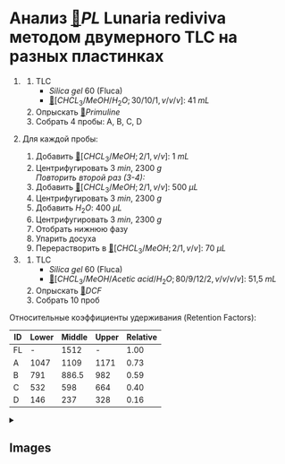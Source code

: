 # Анализ [🔗][pl]$PL$ **Lunaria rediviva** методом двумерного TLC на разных пластинках

1. 
   1. TLC
      * $Silica\ gel\ 60$ (Fluca)
      * [🔗][chcl_3meohh_2o]$[CHCL_3/MeOH/H_2O; 30/10/1, v/v/v]$: 41 $mL$
   2. Опрыскать [🔗][primuline]$Primuline$
   3. Собрать 4 пробы: A, B, C, D

2. Для каждой пробы:
   1. Добавить [🔗][chcl_3meoh]$[CHCL_3/MeOH; 2/1, v/v]$: 1 $mL$
   2. Центрифугировать 3 $min$, 2300 $g$  
      *Повторить второй раз (3-4):*
   3. Добавить [🔗][chcl_3meoh]$[CHCL_3/MeOH; 2/1, v/v]$: 500 ${\mu}L$
   4. Центрифугировать 3 $min$, 2300 $g$
   5. Добавить $H_2O$: 400 ${\mu}L$
   6. Центрифугировать 3 $min$, 2300 $g$
   7. Отобрать нижнюю фазу
   8. Упарить досуха
   9. Перерастворить в [🔗][chcl_3meoh]$[CHCL_3/MeOH; 2/1, v/v]$: 70 ${\mu}L$

3. 
   1. TLC
      * $Silica\ gel\ 60$ (Fluca)
      * [🔗][chcl_3meohacetic-acidh_2o]$[CHCL_3/MeOH/Acetic\ acid/H_2O; 80/9/12/2, v/v/v/v]$: 51,5 $mL$
   2. Опрыскать [🔗][dcf]$DCF$
   3. Собрать 10 проб

Относительные коэффициенты удерживания (Retention Factors):

| ID  | Lower | Middle | Upper | Relative |
| --- | ----- | ------ | ----- | -------- |
| FL  | -     | 1512   | -     | 1.00     |
| A   | 1047  | 1109   | 1171  | 0.73     |
| B   | 791   | 886.5  | 982   | 0.59     |
| C   | 532   | 598    | 664   | 0.40     |
| D   | 146   | 237    | 328   | 0.16     |

<details><summary>

## Images

</summary>
<img src="images/20240306_133704.jpg" text="First stage" width="256"/> <img src="images/20240306_164729.jpg" text="Second stage" width="256"/>
</details>

[chcl_3meoh]: substances/mixtures.md#chcl_3meoh
[chcl_3meohacetic-acidh_2o]: substances/mixtures.md#chcl_3meohacetic-acidh_2o
[chcl_3meohh_2o]: substances/mixtures.md#chcl_3meohh_2o
[dcf]: substances/individuals.md#dcf
[pl]: substances/individuals.md#pl
[primuline]: substances/individuals.md#primuline
[tmsh]: substances/individuals.md#tmsh


